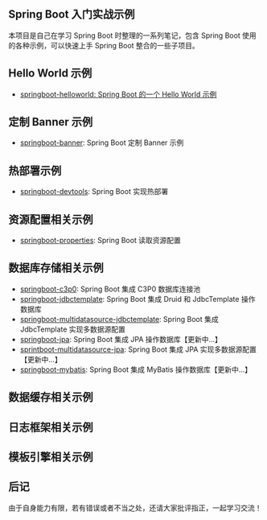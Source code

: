 ## Spring Boot 入门实战示例

本项目是自己在学习 Spring Boot 时整理的一系列笔记，包含 Spring Boot 使用的各种示例，可以快速上手 Spring Boot 整合的一些子项目。

## Hello World 示例

- [springboot-helloworld: Spring Boot 的一个 Hello World 示例](springboot-helloworld)

## 定制 Banner 示例

- [springboot-banner](springboot-banner): Spring Boot 定制 Banner 示例

## 热部署示例

- [springboot-devtools](springboot-devtools): Spring Boot 实现热部署

## 资源配置相关示例

- [springboot-properties](springboot-properties): Spring Boot 读取资源配置

## 数据库存储相关示例

- [springboot-c3p0](springboot-c3p0): Spring Boot 集成 C3P0 数据库连接池
- [springboot-jdbctemplate](springboot-jdbctemplate): Spring Boot 集成 Druid 和 JdbcTemplate 操作数据库
- [springboot-multidatasource-jdbctemplate](springboot-multidatasource-jdbctemplate): Spring Boot 集成 JdbcTemplate 实现多数据源配置
- [springboot-jpa](springboot-jpa): Spring Boot 集成 JPA 操作数据库【更新中...】
- [sprintboot-multidatasource-jpa](sprintboot-multidatasource-jpa): Spring Boot 集成 JPA 实现多数据源配置【更新中...】
- [springboot-mybatis](springboot-mybatis): Spring Boot 集成 MyBatis 操作数据库【更新中...】

## 数据缓存相关示例 

## 日志框架相关示例

## 模板引擎相关示例

## 后记

由于自身能力有限，若有错误或者不当之处，还请大家批评指正，一起学习交流！

